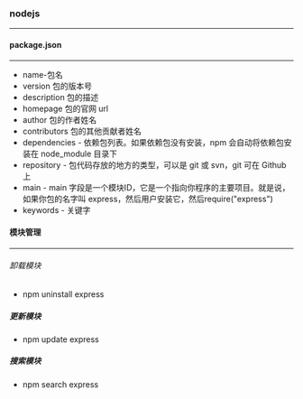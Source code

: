 ### nodejs
***
#### package.json
***
>
* name-包名
* version  包的版本号
* description 包的描述
* homepage  包的官网 url
* author  包的作者姓名
* contributors  包的其他贡献者姓名
* dependencies - 依赖包列表。如果依赖包没有安装，npm 会自动将依赖包安装在 node_module 目录下
* repository - 包代码存放的地方的类型，可以是 git 或 svn，git 可在 Github 上
* main - main 字段是一个模块ID，它是一个指向你程序的主要项目。就是说，如果你包的名字叫 express，然后用户安装它，然后require("express")
* keywords - 关键字

#### 模块管理
***
>
###### 卸载模块
* npm uninstall express
>
##### 更新模块
* npm update express
>
##### 搜索模块
* npm search express


